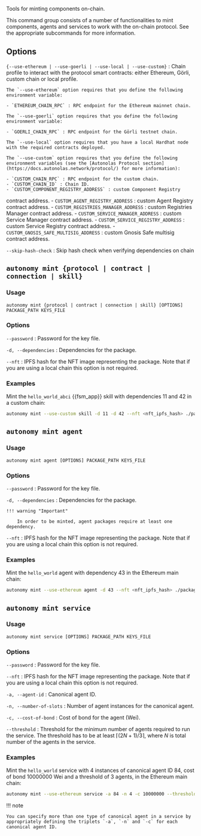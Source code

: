 Tools for minting components on-chain.

This command group consists of a number of functionalities to mint components, agents and services to work with the on-chain protocol. See the appropriate subcommands for more information.

## Options

`{--use-ethereum | --use-goerli | --use-local | --use-custom}`
: Chain profile to interact with the protocol smart contracts: either Ethereum, Görli, custom chain or local profile.

    The `--use-ethereum` option requires that you define the following environment variable:

    - `ETHEREUM_CHAIN_RPC` : RPC endpoint for the Ethereum mainnet chain.

    The `--use-goerli` option requires that you define the following environment variable:

    - `GOERLI_CHAIN_RPC` : RPC endpoint for the Görli testnet chain.

    The `--use-local` option requires that you have a local Hardhat node with the required contracts deployed.
    
    The `--use-custom` option requires that you define the following environment variables (see the [Autonolas Protocol section](https://docs.autonolas.network/protocol/) for more information):

    - `CUSTOM_CHAIN_RPC` : RPC endpoint for the custom chain.
    - `CUSTOM_CHAIN_ID` : Chain ID.
    - `CUSTOM_COMPONENT_REGISTRY_ADDRESS` : custom Component Registry
 contract address.
    - `CUSTOM_AGENT_REGISTRY_ADDRESS` : custom Agent Registry contract address.
    - `CUSTOM_REGISTRIES_MANAGER_ADDRESS` : custom Registries Manager contract address.
    - `CUSTOM_SERVICE_MANAGER_ADDRESS` : custom Service Manager contract address.
    - `CUSTOM_SERVICE_REGISTRY_ADDRESS` : custom Service Registry contract address.
    - `CUSTOM_GNOSIS_SAFE_MULTISIG_ADDRESS` : custom Gnosis Safe multisig contract address.


`--skip-hash-check`
: Skip hash check when verifying dependencies on chain

## `autonomy mint {protocol | contract | connection | skill}`

### Usage

`autonomy mint {protocol | contract | connection | skill} [OPTIONS] PACKAGE_PATH KEYS_FILE`

### Options

`--password`
: Password for the key file.

`-d, --dependencies`
: Dependencies for the package.

`--nft`
: IPFS hash for the NFT image representing the package. Note that if you are using a local chain this option is not required.

### Examples

Mint the `hello_world_abci` {{fsm_app}} skill with dependencies 11 and 42 in a custom chain:

```bash
autonomy mint --use-custom skill -d 11 -d 42 --nft <nft_ipfs_hash> ./packages/valory/skills/hello_world_abci my_keys_file
```

## `autonomy mint agent`

### Usage

`autonomy mint agent [OPTIONS] PACKAGE_PATH KEYS_FILE`

### Options

`--password`
: Password for the key file.

`-d, --dependencies`
: Dependencies for the package.

    !!! warning "Important"

        In order to be minted, agent packages require at least one dependency.

`--nft`
: IPFS hash for the NFT image representing the package. Note that if you are using a local chain this option is not required.

### Examples

Mint the `hello_world` agent with dependency 43 in the Ethereum main chain:

```bash
autonomy mint --use-ethereum agent -d 43 --nft <nft_ipfs_hash> ./packages/valory/agents/hello_world my_keys_file
```

## `autonomy mint service`

### Usage

`autonomy mint service [OPTIONS] PACKAGE_PATH KEYS_FILE`

### Options
  
`--password`
: Password for the key file.

`--nft`
: IPFS hash for the NFT image representing the package. Note that if you are using a local chain this option is not required.

`-a, --agent-id`
: Canonical agent ID.

`-n, --number-of-slots`
: Number of agent instances for the canonical agent.

`-c, --cost-of-bond`
: Cost of bond for the agent (Wei).

`--threshold`
: Threshold for the minimum number of agents required to run the service. The threshold has to be at least $\lceil(2N + 1) / 3\rceil$, where $N$ is total number of the agents in the service.

### Examples

Mint the `hello_world` service with 4 instances of canonical agent ID 84, cost of bond 10000000 Wei and a threshold of 3 agents, in the Ethereum main chain:

```bash
autonomy mint --use-ethereum service -a 84 -n 4 -c 10000000 --threshold 3 --nft <nft_ipfs_hash> ./packages/valory/services/hello_world my_keys_file
```

!!! note

    You can specify more than one type of canonical agent in a service by appropriately defining the triplets `-a`, `-n` and `-c` for each canonical agent ID.